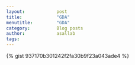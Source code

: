 ```yaml
---
layout:            post
title:             "GDA"
menutitle:         "GDA"
category:          Blog posts
author:            asallab
tags:              
---
```

<!--script src="https://gist.github.com/ahmadelsallab/937170b301242f2fa30b9f23a043ade4.js"></script-->
{% gist 937170b301242f2fa30b9f23a043ade4 %}

